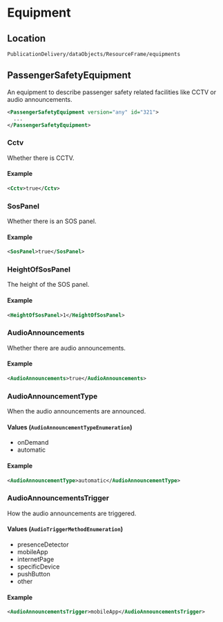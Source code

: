# Equipment

## Location

```
PublicationDelivery/dataObjects/ResourceFrame/equipments
```

## PassengerSafetyEquipment

An equipment to describe passenger safety related facilities like CCTV or audio announcements.

```xml
<PassengerSafetyEquipment version="any" id="321">
  ...
</PassengerSafetyEquipment>
```

### Cctv

Whether there is CCTV.

#### Example
```xml
<Cctv>true</Cctv>
```

### SosPanel

Whether there is an SOS panel.

#### Example
```xml
<SosPanel>true</SosPanel>
```

### HeightOfSosPanel

The height of the SOS panel.

#### Example
```xml
<HeightOfSosPanel>1</HeightOfSosPanel>
```

### AudioAnnouncements

Whether there are audio announcements.

#### Example
```xml
<AudioAnnouncements>true</AudioAnnouncements>
```

### AudioAnnouncementType

When the audio announcements are announced.

#### Values (`AudioAnnouncementTypeEnumeration`)
- onDemand
- automatic

#### Example
```xml
<AudioAnnouncementType>automatic</AudioAnnouncementType>
```

### AudioAnnouncementsTrigger

How the audio announcements are triggered.

#### Values (`AudioTriggerMethodEnumeration`)
- presenceDetector
- mobileApp
- internetPage
- specificDevice
- pushButton
- other

#### Example
```xml
<AudioAnnouncementsTrigger>mobileApp</AudioAnnouncementsTrigger>
```

